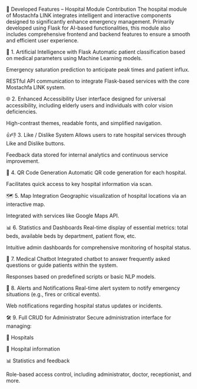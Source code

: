 🧩 Developed Features – Hospital Module Contribution
The hospital module of Mostachfa LINK integrates intelligent and interactive components designed to significantly enhance emergency management. Primarily developed using Flask for AI-based functionalities, this module also includes comprehensive frontend and backend features to ensure a smooth and efficient user experience.

🔬 1. Artificial Intelligence with Flask
Automatic patient classification based on medical parameters using Machine Learning models.

Emergency saturation prediction to anticipate peak times and patient influx.

RESTful API communication to integrate Flask-based services with the core Mostachfa LINK system.

🌐 2. Enhanced Accessibility
User interface designed for universal accessibility, including elderly users and individuals with color vision deficiencies.

High-contrast themes, readable fonts, and simplified navigation.

👍👎 3. Like / Dislike System
Allows users to rate hospital services through Like and Dislike buttons.

Feedback data stored for internal analytics and continuous service improvement.

📱 4. QR Code Generation
Automatic QR code generation for each hospital.

Facilitates quick access to key hospital information via scan.

🗺️ 5. Map Integration
Geographic visualization of hospital locations via an interactive map.

Integrated with services like Google Maps API.

📊 6. Statistics and Dashboards
Real-time display of essential metrics: total beds, available beds by department, patient flow, etc.

Intuitive admin dashboards for comprehensive monitoring of hospital status.

🤖 7. Medical Chatbot
Integrated chatbot to answer frequently asked questions or guide patients within the system.

Responses based on predefined scripts or basic NLP models.

🚨 8. Alerts and Notifications
Real-time alert system to notify emergency situations (e.g., fires or critical events).

Web notifications regarding hospital status updates or incidents.

🛠️ 9. Full CRUD for Administrator
Secure administration interface for managing:

🏥 Hospitals

📝 Hospital information

📊 Statistics and feedback

Role-based access control, including administrator, doctor, receptionist, and more.


